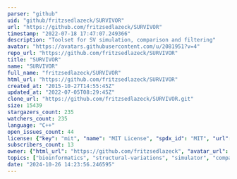 ```yaml
---
parser: "github"
uid: "github/fritzsedlazeck/SURVIVOR"
url: "https://github.com/fritzsedlazeck/SURVIVOR"
timestamp: "2022-07-18 17:47:07.249366"
description: "Toolset for SV simulation, comparison and filtering"
avatar: "https://avatars.githubusercontent.com/u/2081951?v=4"
repo_url: "https://github.com/fritzsedlazeck/SURVIVOR"
title: "SURVIVOR"
name: "SURVIVOR"
full_name: "fritzsedlazeck/SURVIVOR"
html_url: "https://github.com/fritzsedlazeck/SURVIVOR"
created_at: "2015-10-27T14:55:45Z"
updated_at: "2022-07-05T08:29:45Z"
clone_url: "https://github.com/fritzsedlazeck/SURVIVOR.git"
size: 15439
stargazers_count: 235
watchers_count: 235
language: "C++"
open_issues_count: 44
license: {"key": "mit", "name": "MIT License", "spdx_id": "MIT", "url": "https://api.github.com/licenses/mit", "node_id": "MDc6TGljZW5zZTEz"}
subscribers_count: 13
owner: {"html_url": "https://github.com/fritzsedlazeck", "avatar_url": "https://avatars.githubusercontent.com/u/2081951?v=4", "login": "fritzsedlazeck", "type": "User"}
topics: ["bioinformatics", "structural-variations", "simulator", "comparison", "survivor", "vcf", "bioconda"]
date: "2024-10-26 14:23:56.246595"
---
```

